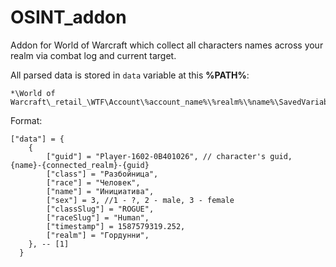 # OSINT_addon

Addon for World of Warcraft which collect all characters names across your realm via combat log and current target.

All parsed data is stored in `data` variable at this **%PATH%**:

```
*\World of Warcraft\_retail_\WTF\Account\%account_name%\%realm%\%name%\SavedVariables
```

Format: 

```
["data"] = {
	{
		["guid"] = "Player-1602-0B401026", // character's guid, {name}-{connected_realm}-{guid}
		["class"] = "Разбойница",
		["race"] = "Человек",
		["name"] = "Инициатива", 
		["sex"] = 3, //1 - ?, 2 - male, 3 - female
		["classSlug"] = "ROGUE",
		["raceSlug"] = "Human",
		["timestamp"] = 1587579319.252,
		["realm"] = "Гордунни",
	}, -- [1]
  }
```
